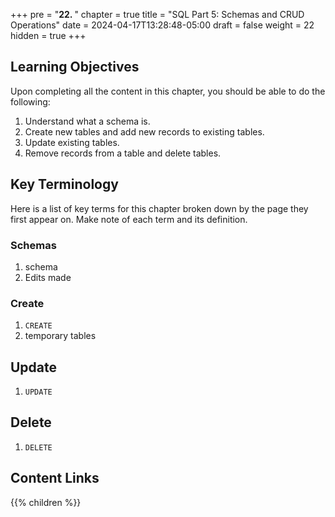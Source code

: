 +++
pre = "<b>22. </b>"
chapter = true
title = "SQL Part 5: Schemas and CRUD Operations"
date = 2024-04-17T13:28:48-05:00
draft = false
weight = 22
hidden = true
+++

## Learning Objectives

Upon completing all the content in this chapter, you should be able to do the following:

1. Understand what a schema is. 
1. Create new tables and add new records to existing tables.
1. Update existing tables.
1. Remove records from a table and delete tables.

## Key Terminology

Here is a list of key terms for this chapter broken down by the page they first appear on. Make note of each term and its definition.

### Schemas

1. schema
2. Edits made

### Create

1. `CREATE`
1. temporary tables

## Update

1. `UPDATE`

## Delete

1. `DELETE`

## Content Links

{{% children %}}
